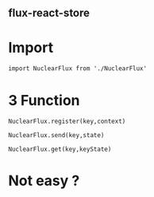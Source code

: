 ## flux-react-store

# Import
```
import NuclearFlux from './NuclearFlux'
```
# 3 Function

```
NuclearFlux.register(key,context)
```

```
NuclearFlux.send(key,state)
```

```
NuclearFlux.get(key,keyState)
```

# Not easy ?
